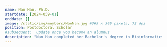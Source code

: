 ```yaml
---
name: Nan Han, Ph.D.
startdate: [2024-059-01]
enddate: []
image: /static/img/members/HanNan.jpg #365 x 365 pixels, 72 dpi
position: Postdoctoral Scholar
#subsequent:  update once you become an alumnus
description: "Nan Han completed her Bachelor's degree in Bioinformatics at Harbin Medical University, where she researched enhancer and miRNA/lncRNA regulation with Prof. Juan Xu. She then earned her Master's degree in Bioinformatics from the Beijing Institute of Genomics, Chinese Academy of Sciences / China National Center for Bioinformation, conducting research on alternative splicing and their role in development with Prof. Zhaoqi Liu. Currently, in Prof. Zhang’s lab, she focuses on epigenetic signals and their role in depression."
---
```

